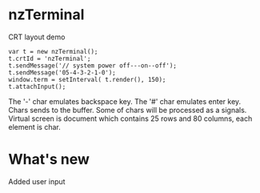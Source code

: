 # nzTerminal
CRT layout demo
```
var t = new nzTerminal();
t.crtId = 'nzTerminal';
t.sendMessage('// system power off---on--off');
t.sendMessage('05-4-3-2-1-0');
window.term = setInterval( t.render(), 150);
t.attachInput();
```

The '-' char emulates backspace key.
The '#' char emulates enter key.
Chars sends to the buffer.
Some of chars will be processed as a signals.
Virtual screen is document which contains 25 rows and 80 columns, each element is 
char.

What's new
==========

Added user input

